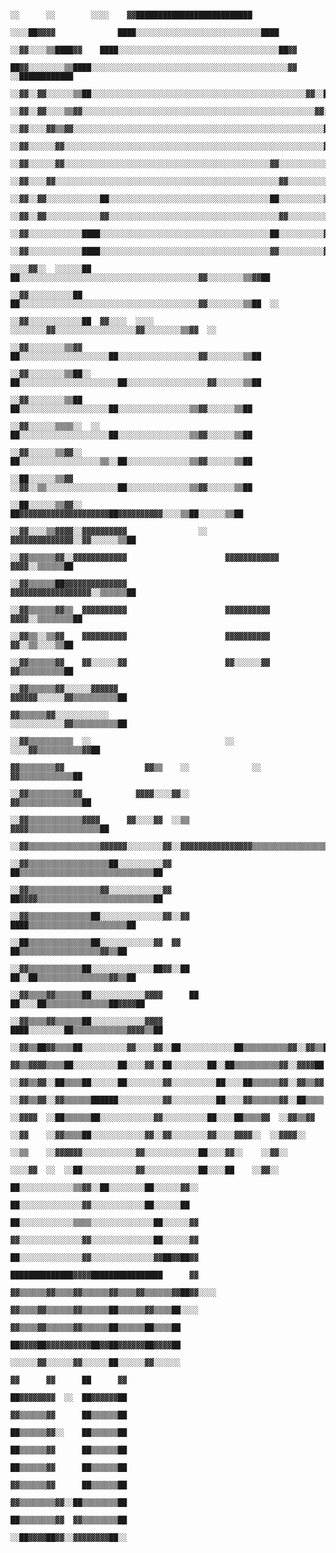                                                                                   ░░      ░░        ░░░░    ▓▓██████████████████████████                              
                                                                                ░░░░██▓▓▓▓              ████░░░░░░░░░░░░░░░░░░░░░░░░░░░░████                          
                                                                                ░░▓▓░░░░▒▒████▓▓    ████░░░░░░░░░░░░░░░░░░░░░░░░░░░░░░░░░░░░██▓▓                      
                                                                                  ██▓▓░░░░░░░░▒▒████░░░░░░░░░░░░░░░░░░░░░░░░░░░░░░░░░░░░░░░░░░░░▓▓      ░░████████████
                                                                                ░░▓▓░░▓▓░░░░░░▒▒██░░░░░░░░░░░░░░░░░░░░░░░░░░░░░░░░░░░░░░░░░░░░░░░░▓▓░░██▓▓░░░░░░░░░░██
                                                                                ░░▓▓░░▓▓░░░░▒▒▓▓░░░░░░░░░░░░░░░░░░░░░░░░░░░░░░░░░░░░░░░░░░░░░░░░░░░░▓▓░░░░░░░░░░░░████
                                                                                ░░▓▓░░░░▓▓▒▒▓▓░░░░░░░░░░░░░░░░░░░░░░░░░░░░░░░░░░░░░░░░░░░░░░░░░░░░░░░░▓▓░░░░▒▒░░██░░██
                                                                                ░░▓▓░░░░░░▓▓░░░░░░░░░░░░░░░░░░░░░░░░░░░░░░░░░░░░░░░░░░░░░░░░░░░░░░░░░░▓▓░░░░░░▓▓░░░░██
                                                                                ░░▓▓░░░░░░▓▓░░░░░░░░░░░░░░░░░░░░░░░░░░░░░░░░░░░░░░░░░░░░░░▓▓░░░░░░░░░░░░▓▓░░░░██░░░░██
                                                                                ░░▓▓░░░░▓▓░░░░░░░░░░░░░░░░░░░░░░░░░░░░░░░░░░░░░░░░░░░░░░░░░░▓▓░░░░░░░░░░▓▓▒▒██░░░░░░██
                                                                                  ░░▓▓░░▓▓░░░░░░░░░░░░██░░░░░░░░░░░░░░░░░░░░░░░░░░░░░░░░░░░░██░░░░░░░░░░▒▒▓▓██░░░░██  
                                                                                  ░░▓▓░░▓▓░░░░░░░░░░░░▓▓░░░░░░░░░░░░░░░░░░░░░░░░░░░░░░░░░░░░░░▓▓░░░░░░░░░░██░░░░░░██  
                                                                                    ░░▓▓░░░░░░░░░░░░████░░░░░░░░░░░░░░░░░░░░░░░░░░░░░░░░░░░░░░██░░░░░░░░░░▓▓░░░░██    
                                                                                    ░░▓▓░░░░░░░░░░░░████░░░░░░░░░░░░░░░░░░░░░░░░░░░░░░░░░░░░░░▓▓░░░░░░░░░░▓▓░░░░██    
                                                                                  ░░░░▓▓░░  ░░░░░░██  ██░░░░░░░░░░░░░░░░░░░░░░░░░░░░░░░░░░░░░░░░▓▓░░░░░░░░▒▒▓▓██      
                                                                                    ░░▓▓░░░░░░░░░░██  ██░░░░░░░░░░░░░░░░░░░░░░░░░░░░░░░░░░░░░░░░▓▓░░░░░░░░▒▒██  ░░    
                                                                                  ░░▓▓░░░░░░░░░░░░██  ▓▓░░░░  ░░░░  ░░░░░░░░▓▓░░░░░░░░░░░░░░░░░░▓▓░░░░░░░░▒▒▓▓  ░░    
                                                                                  ░░▓▓░░░░░░░░▒▒▓▓    ██░░░░░░░░░░░░░░░░░░░░██░░░░░░░░░░░░░░░░░░▓▓░░░░░░░░▒▒██        
                                                                                  ░░▓▓░░░░░░░░▒▒██░░  ██░░░░░░░░░░░░░░░░░░░░░░██░░░░░░░░░░░░░░░░░░▓▓░░░░░░▒▒██        
                                                                                  ░░▓▓░░░░░░░░▒▒██      ██░░░░░░░░░░░░░░░░░░░░██░░░░░░░░░░░░░░░░▒▒▓▓░░░░░░▒▒██        
                                                                                  ░░▓▓░░░░░░▒▒▒▒░░  ░░  ██░░░░░░░░░░░░░░░░░░░░██░░░░░░░░░░░░░░░░▒▒▓▓░░░░░░▒▒██        
                                                                                  ░░▓▓░░░░░░▒▒▓▓░░      ██░░░░░░░░░░░░░░░░░░▒▒░░██░░░░░░░░░░░░░░▒▒▓▓░░░░░░▒▒██        
                                                                                  ░░██░░░░░░▒▒▓▓        ░░▓▓░░▒▒░░░░░░░░░░░░░░░░██░░░░░░░░░░░░░░▒▒▓▓░░░░░░▒▒██        
                                                                                  ░░██░░░░░░▒▒▓▓░░        ██▓▓▓▓▓▓▓▓▓▓▓▓▓▓▓▓▓▓▓▓██▓▓▓▓▓▓▓▓▓▓░░░░▒▒██░░░░░░▒▒██        
                                                                                  ░░▓▓░░░░▒▒▓▓▓▓░░▓▓▓▓▓▓▓▓▓▓                ░░    ▓▓▓▓▓▓▓▓▓▓▓▓▓▓░░▓▓░░░░░░▒▒██        
                                                                                  ░░▓▓▒▒▒▒▒▒▓▓░░▓▓▓▓▓▓▓▓▓▓▓▓                      ▓▓▓▓▓▓▓▓▓▓▓▓  ▓▓▓▓░░▒▒▒▒▒▒██        
                                                                                  ░░▓▓▒▒▒▒▒▒██▓▓▓▓▓▓▓▓▓▓▓▓▓▓                      ▓▓▓▓▓▓▓▓▓▓▓▓▓▓▓▓▓▓░░▒▒▒▒▒▒██        
                                                                                  ░░▓▓▒▒▒▒▒▒▓▓▒▒  ▓▓▓▓▓▓▓▓▓▓                      ▓▓▓▓▓▓▓▓▓▓  ▓▓▓▓░░▒▒▒▒▒▒▒▒██        
                                                                                  ░░▓▓▒▒░░▒▒▓▓    ▓▓▓▓▓▓▓▓▓▓                      ▓▓▓▓▓▓▓▓▓▓    ▓▓░░▒▒░░░░▒▒██        
                                                                                  ░░▓▓▒▒▒▒▒▒▓▓    ▓▓░░░░░░▓▓                      ▓▓░░░░░░▓▓    ▓▓▒▒▒▒▒▒▒▒▒▒██        
                                                                                  ░░▓▓▒▒▒▒▒▒▓▓░░░░░░▓▓▓▓▓▓                          ▓▓▓▓▓▓░░░░░░▓▓▒▒▒▒▒▒▒▒▒▒██        
                                                                                    ▓▓▒▒▒▒▒▒▓▓░░░░░░░░░░░░                          ░░░░░░░░░░░░▓▓▒▒▒▒▒▒▒▒▒▒██        
                                                                                  ░░▓▓▒▒▒▒▒▒▒▒▒▒  ░░                              ░░      ░░░░▓▓▒▒▒▒▒▒▒▒▒▒▓▓██        
                                                                                    ▓▓▒▒▒▒▒▒▒▒▓▓                  ▓▓▒▒    ░░              ░░  ▓▓▒▒▒▒▒▒▒▒▒▒▒▒██        
                                                                                  ░░▓▓▒▒▒▒▒▒▒▒▒▒▓▓            ▓▓▓▓░░░░▓▓░░                  ▓▓▒▒▒▒▒▒▒▒▒▒▒▒▒▒██        
                                                                                  ░░▓▓▒▒▒▒▒▒▒▒▒▒▒▒▓▓▓▓      ▓▓░░░░▓▓  ░░▒▒              ▓▓▓▓▒▒▒▒▒▒▒▒▒▒▒▒▒▒▒▒██        
                                                                                  ░░▓▓▒▒▒▒▒▒▒▒▒▒▒▒▒▒▒▒▓▓▓▓▓▓░░░░░░░░▓▓░░▓▓▓▓▓▓▓▓▓▓▓▓▓▓▓▓▒▒▒▒▒▒▒▒▒▒▒▒▒▒▒▒▒▒▒▒██        
                                                                                    ░░▓▓▒▒▒▒▒▒▒▒▒▒▒▒▒▒▒▒▒▒██░░░░░░░░░░▓▓    ██▒▒▒▒▒▒▒▒▒▒▒▒▒▒▒▒▒▒▒▒▒▒▒▒▒▒▒▒▒▒██        
                                                                                    ░░▓▓▒▒▒▒▒▒▒▒▒▒▒▒▒▒▒▒▓▓░░░░░░░░░░░░▓▓    ██▓▓▓▓▒▒▒▒▒▒▒▒▒▒▒▒▒▒▒▒▒▒▒▒▒▒▒▒▒▒██        
                                                                                    ░░▓▓▒▒▒▒▒▒▒▒▒▒▒▒▒▒██░░░░░░░░░░░░░░▓▓░░▓▓      ████▒▒▒▒▒▒▒▒▒▒▒▒▒▒▒▒▒▒▒▒▒▒██        
                                                                                    ░░██▒▒▒▒▒▒▒▒▒▒▒▒▒▒██░░░░░░░░░░░░▓▓  ▓▓          ██▒▒▒▒▒▒▒▒▒▒▒▒▒▒▒▒▒▒▓▓▒▒██        
                                                                                    ░░▓▓▒▒▒▒▒▒▒▒▒▒▒▒██░░░░░░░░░░░░░░██▓▓░░██      ██░░██▒▒▒▒▒▒▒▒▒▒▒▒▒▒▒▒▓▓▒▒██        
                                                                                    ░░▓▓▒▒▒▒▓▓▒▒▒▒▒▒██░░░░░░░░░░░░▓▓▓▓      ██  ██░░░░██▒▒▒▒▒▒▒▒▒▒▒▒▒▒██▓▓▓▓██        
                                                                                    ░░▓▓▒▒▒▒▓▓▒▒▒▒▒▒██░░░░░░░░░░░░▓▓▓▓      ████░░░░░░░░██▒▒▒▒▒▒▒▒▒▒▒▒▓▓▓▓▒▒██        
                                                                                      ░░▓▓▒▒██▓▓▒▒▒▒██░░░░░░░░░░▓▓░░░░▓▓░░██░░░░░░░░░░░░██▒▒▒▒▒▒▒▒▒▒▓▓░░▓▓▒▒██        
                                                                                        ▓▓▒▒▓▓▓▓▒▒▒▒██░░░░░░░░░░██░░░░▓▓░░██░░░░░░░░██░░██▒▒▒▒▒▒▒▒▒▒▓▓░░▓▓▓▓██        
                                                                                      ░░▓▓▒▒▓▓░░██▒▒▒▒██░░░░░░██░░░░░░░░▓▓░░░░░░░░░░██░░░░██▒▒▒▒▒▒▓▓░░▓▓▒▒▓▓          
                                                                                      ░░▓▓▒▒▓▓░░▓▓▒▒▒▒▒▒██████░░░░░░░░░░▓▓░░░░░░░░░░██░░░░▓▓▒▒▒▒▒▒▓▓░░██▒▒▒▒          
                                                                                        ░░▓▓▓▓  ░░██▒▒▒▒▒▒██░░░░░░░░░░░░▓▓░░░░░░░░░░██░░░░██▒▒▒▒▓▓  ░░▓▓▒▒▓▓          
                                                                                          ░░▓▓    ░░▓▓▒▒▒▒██░░░░░░░░░░░░▓▓░░▓▓░░░░░░░░▓▓░░░░▓▓▓▓░░  ░░▓▓▓▓░░          
                                                                                            ░░▒▒    ░░▓▓▓▓▓▓░░░░░░░░░░░░▓▓░░░░░░░░░░░░██░░░░▓▓░░    ░░▓▓░░            
                                                                                            ░░░░▓▓  ░░  ░░██░░░░░░░░░░░░▓▓░░░░░░░░░░░░██░░░░██    ░░▓▓░░              
                                                                                                        ██░░░░░░░░░░░░▒▒▓▓░░██░░░░░░░░██░░░░░░▓▓░░                    
                                                                                                        ██░░░░░░░░░░░░░░▓▓░░░░░░░░░░░░██░░░░░░██                      
                                                                                                        ██░░░░░░░░░░░░▒▒▒▒░░░░░░░░░░░░░░██░░░░░░▓▓                    
                                                                                                        ▓▓░░░░░░░░░░░░░░▓▓░░░░░░░░░░░░░░██░░░░░░▓▓                    
                                                                                                        ██░░░░░░░░░░░░░░▓▓░░░░░░░░░░░░░░▓▓██▓▓██▓▓                    
                                                                                                        ██████████████▓▓▓▓████████████████      ▓▓                    
                                                                                                      ▓▓▒▒▒▒▒▒▓▓▒▒▒▒▓▓▒▒▒▒▒▒▓▓▒▒▒▒▓▓▒▒▒▒▒▒▓▓██▓▓░░░░                  
                                                                                                      ▓▓▒▒▒▒▓▓▒▒▒▒▒▒▓▓▒▒▒▒▒▒██▒▒▒▒▒▒▓▓▒▒▒▒██░░░░                      
                                                                                                      ▓▓▒▒▒▒▓▓▒▒▒▒▒▒▓▓▒▒▒▒▒▒██▒▒▒▒▒▒██▒▒▒▒██                          
                                                                                                      ██▓▓▓▓██▓▓▓▓▓▓▓▓▓▓██▓▓██▓▓▓▓▓▓██▓▓▓▓██                          
                                                                                                      ░░░░░░▓▓░░░░░░▓▓░░░░░░██░░░░░░▓▓░░░░░░                          
                                                                                                            ▓▓      ▓▓      ██      ▓▓                                
                                                                                                            ██▓▓▓▓▓▓▓▓  ░░  ██▓▓▓▓▓▓██                                
                                                                                                            ▓▓▒▒▒▒▒▒▓▓      ██▒▒▒▒▒▒██                                
                                                                                                            ██▒▒▒▒▒▒▓▓░░    ██▒▒▒▒▒▒██                                
                                                                                                            ██▒▒▒▒▒▒▓▓      ██▒▒▒▒▒▒██                                
                                                                                                            ██▒▒▒▒▒▒▓▓      ██▒▒▒▒▒▒██                                
                                                                                                            ▓▓▒▒▒▒▒▒▓▓      ██▒▒▒▒▒▒██                                
                                                                                                            ▓▓▒▒▒▒▒▒▒▒▓▓░░██▒▒▒▒▒▒▒▒██                                
                                                                                                            ██▒▒▒▒▒▒▒▒▓▓  ▓▓▒▒▒▒▒▒▒▒██                                
                                                                                                            ░░██▓▓▓▓██▓▓░░▓▓▓▓▓▓▓▓██░░ 
